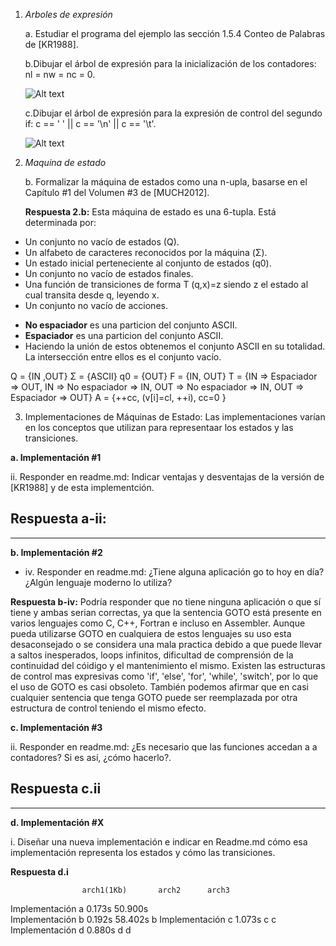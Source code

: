 1. *Arboles de expresión*
   
    a. Estudiar el programa del ejemplo las sección 1.5.4 Conteo de Palabras
    de [KR1988].

    b.Dibujar el árbol de expresión para la inicialización de los contadores: nl = nw = nc = 0.

   ![Alt text](image.png)

    c.Dibujar el árbol de expresión para la expresión de control del segundo if:
    c == ' ' || c == '\n' || c == '\t'.

    ![Alt text](image-1.png)

2. *Maquina de estado* 

    b. Formalizar la máquina de estados como una n-upla, basarse en el
    Capítulo #1 del Volumen #3 de [MUCH2012].

   **Respuesta 2.b:** Esta máquina de estado es una 6-tupla. Está determinada por:
  - Un conjunto no vacío de estados (Q).
  - Un alfabeto de caracteres reconocidos por la máquina (Σ).
  - Un estado inicial perteneciente al conjunto de estados (q0).
  - Un conjunto no vacío de estados finales.
  - Una función de transiciones de forma T (q,x)=z siendo z el estado al cual transita desde q, leyendo x.
  - Un conjunto no vacío de acciones.


 * **No espaciador** es una particion del conjunto ASCII.
 * **Espaciador** es una particion del conjunto ASCII.
 * Haciendo la unión de estos obtenemos el conjunto ASCII en su totalidad. La intersección entre ellos es el conjunto vacío.

Q = {IN ,OUT}
Σ = {ASCII}
q0 = {OUT}
F = {IN, OUT}
T = {IN => Espaciador => OUT, IN => No espaciador => IN, OUT => No espaciador =>  IN, OUT => Espaciador => OUT}
A = {++cc, (v[i]=cl, ++i), cc=0 }

3. Implementaciones de Máquinas de Estado:
Las implementaciones varían en los conceptos que utilizan para representaar
los estados y las transiciones.


**a. Implementación #1**

ii. Responder en readme.md: Indicar ventajas y desventajas de la versión
de [KR1988] y de esta implementción.

**Respuesta a-ii:**
----------------------

----------------------


**b. Implementación #2**

- iv. Responder en readme.md: ¿Tiene alguna aplicación go to hoy en día?
¿Algún lenguaje moderno lo utiliza?

**Respuesta b-iv:**
Podría responder que no tiene ninguna aplicación o que sí tiene y ambas serian correctas, ya que la sentencia GOTO está presente en varios lenguajes como C, C++, Fortran e incluso en Assembler. Aunque pueda utilizarse GOTO en cualquiera de estos lenguajes su uso esta desaconsejado o se considera una mala practica debido a que puede llevar a saltos inesperados, loops infinitos, dificultad de comprensión de la continuidad del cóidigo y el mantenimiento el mismo. Existen las estructuras de control mas expresivas como 'if', 'else', 'for', 'while', 'switch', por lo que el uso de GOTO es casi obsoleto. También podemos afirmar que en casi cualquier sentencia que tenga GOTO puede ser reemplazada por otra estructura de control teniendo el mismo efecto.

**c. Implementación #3**

ii. Responder en readme.md: ¿Es necesario que las funciones accedan
a a contadores? Si es así, ¿cómo hacerlo?.

**Respuesta c.ii**
-----------------

-----------------


**d. Implementación #X**

i. Diseñar una nueva implementación e indicar en Readme.md cómo esa
implementación representa los estados y cómo las transiciones.

**Respuesta d.i**

                    arch1(1Kb)       arch2      arch3
Implementación a     0.173s           50.900s    
Implementación b     0.192s           58.402s         b
Implementación c     1.073s           c           c       
Implementación d     0.880s           d           d